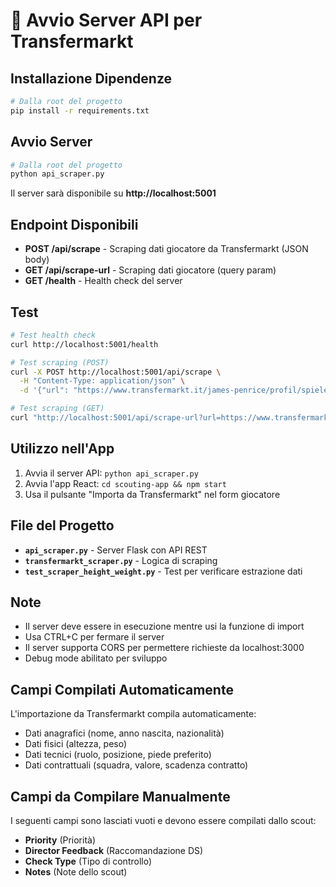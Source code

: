 # 🚀 Avvio Server API per Transfermarkt

## Installazione Dipendenze

```bash
# Dalla root del progetto
pip install -r requirements.txt
```

## Avvio Server

```bash
# Dalla root del progetto
python api_scraper.py
```

Il server sarà disponibile su **http://localhost:5001**

## Endpoint Disponibili

- **POST /api/scrape** - Scraping dati giocatore da Transfermarkt (JSON body)
- **GET /api/scrape-url** - Scraping dati giocatore (query param)
- **GET /health** - Health check del server

## Test

```bash
# Test health check
curl http://localhost:5001/health

# Test scraping (POST)
curl -X POST http://localhost:5001/api/scrape \
  -H "Content-Type: application/json" \
  -d '{"url": "https://www.transfermarkt.it/james-penrice/profil/spieler/363227"}'

# Test scraping (GET)
curl "http://localhost:5001/api/scrape-url?url=https://www.transfermarkt.it/james-penrice/profil/spieler/363227"
```

## Utilizzo nell'App

1. Avvia il server API: `python api_scraper.py`
2. Avvia l'app React: `cd scouting-app && npm start`
3. Usa il pulsante "Importa da Transfermarkt" nel form giocatore

## File del Progetto

- **`api_scraper.py`** - Server Flask con API REST
- **`transfermarkt_scraper.py`** - Logica di scraping
- **`test_scraper_height_weight.py`** - Test per verificare estrazione dati

## Note

- Il server deve essere in esecuzione mentre usi la funzione di import
- Usa CTRL+C per fermare il server
- Il server supporta CORS per permettere richieste da localhost:3000
- Debug mode abilitato per sviluppo

## Campi Compilati Automaticamente

L'importazione da Transfermarkt compila automaticamente:
- Dati anagrafici (nome, anno nascita, nazionalità)
- Dati fisici (altezza, peso)
- Dati tecnici (ruolo, posizione, piede preferito)
- Dati contrattuali (squadra, valore, scadenza contratto)

## Campi da Compilare Manualmente

I seguenti campi sono lasciati vuoti e devono essere compilati dallo scout:
- **Priority** (Priorità)
- **Director Feedback** (Raccomandazione DS)
- **Check Type** (Tipo di controllo)
- **Notes** (Note dello scout)
